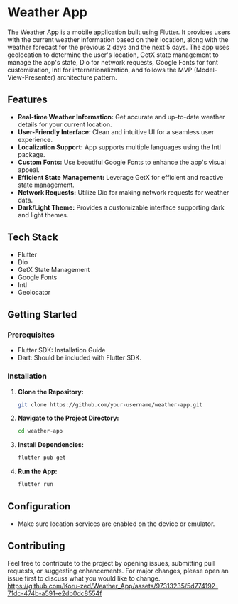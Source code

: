 # Weather App

The Weather App is a mobile application built using Flutter. It provides users with the current weather information based on their location, along with the weather forecast for the previous 2 days and the next 5 days. The app uses geolocation to determine the user's location, GetX state management to manage the app's state, Dio for network requests, Google Fonts for font customization, Intl for internationalization, and follows the MVP (Model-View-Presenter) architecture pattern.

## Features

- **Real-time Weather Information:** Get accurate and up-to-date weather details for your current location.
- **User-Friendly Interface:** Clean and intuitive UI for a seamless user experience.
- **Localization Support:** App supports multiple languages using the Intl package.
- **Custom Fonts:** Use beautiful Google Fonts to enhance the app's visual appeal.
- **Efficient State Management:** Leverage GetX for efficient and reactive state management.
- **Network Requests:** Utilize Dio for making network requests for weather data.
- **Dark/Light Theme:** Provides a customizable interface supporting dark and light themes.

## Tech Stack

- Flutter
- Dio
- GetX State Management
- Google Fonts
- Intl
- Geolocator

## Getting Started

### Prerequisites
 - Flutter SDK: Installation Guide
 - Dart: Should be included with Flutter SDK.

### Installation

1. **Clone the Repository:**
    ```bash
    git clone https://github.com/your-username/weather-app.git
    ```

2. **Navigate to the Project Directory:**
    ```bash
    cd weather-app
    ```

3. **Install Dependencies:**
    ```bash
    flutter pub get
    ```

4. **Run the App:**
    ```bash
    flutter run
    ```

## Configuration

- Make sure location services are enabled on the device or emulator.

## Contributing

Feel free to contribute to the project by opening issues, submitting pull requests, or suggesting enhancements. For major changes, please open an issue first to discuss what you would like to change.
<br>
   https://github.com/Koru-zed/Weather_App/assets/97313235/5d774192-71dc-474b-a591-e2db0dc8554f
</br>

